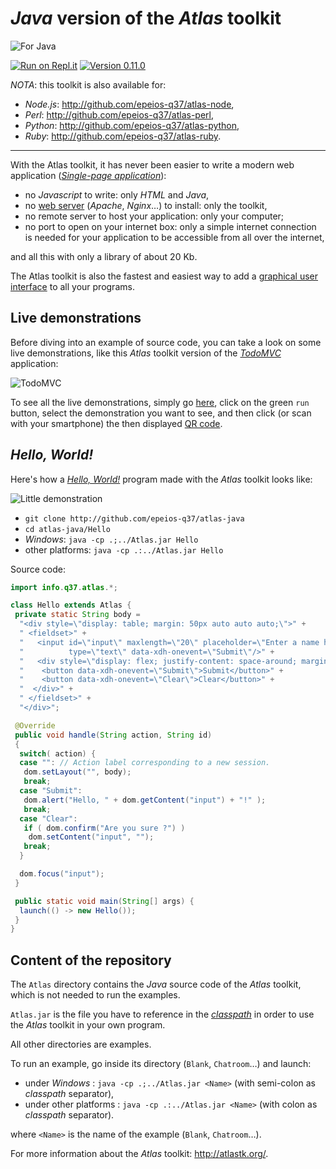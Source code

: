 # *Java* version of the *Atlas* toolkit

![For Java](https://q37.info/download/assets/Java.png "Java logo")

[![Run on Repl.it](https://repl.it/badge/github/epeios-q37/atlas-java)](https://q37.info/s/3vwk3h3n) [![Version 0.11.0](https://img.shields.io/static/v1.svg?&color=90b4ed&label=Version&message=0.11.0)](http://q37.info/s/gei0veus)

*NOTA*: this toolkit is also available for:
- *Node.js*: <http://github.com/epeios-q37/atlas-node>,
- *Perl*: <http://github.com/epeios-q37/atlas-perl>,
- *Python*: <http://github.com/epeios-q37/atlas-python>,
- *Ruby*: <http://github.com/epeios-q37/atlas-ruby>.

---

With the Atlas toolkit, it has never been easier to write a modern web application ([*Single-page application*](https://q37.info/s/7sbmxd3j)):
- no *Javascript* to write: only *HTML* and *Java*,
- no [web server](https://q37.info/s/n3hpwsht) (*Apache*, *Nginx*…) to install: only the toolkit,
- no remote server to host your application: only your computer;
- no port to open on your internet box: only a simple internet connection is needed for your application to be accessible from all over the internet,

and all this with only a library of about 20 Kb.

The Atlas toolkit is also the fastest and easiest way to add a [graphical user interface](https://q37.info/s/hw9n3pjs) to all your programs.

## Live demonstrations

Before diving into an example of source code, you can take a look on some live demonstrations, like this *Atlas* toolkit version of the [*TodoMVC*](http://todomvc.com/) application:

![TodoMVC](https://q37.info/download/TodoMVC.gif "The TodoMVC application made with the Atlas toolkit")

To see all the live demonstrations, simply go [here](https://q37.info/s/3vwk3h3n), click on the green `run` button, select the demonstration you want to see, and then click (or scan with your smartphone) the then displayed [QR code](https://q37.info/s/3pktvrj7).


## *Hello, World!*

Here's how a [*Hello, World!*](https://en.wikipedia.org/wiki/%22Hello,_World!%22_program) program made with the *Atlas* toolkit looks like:

![Little demonstration](https://q37.info/download/assets/Hello.gif "A basic example")

- `git clone http://github.com/epeios-q37/atlas-java`
- `cd atlas-java/Hello`
- *Windows*: `java -cp .;../Atlas.jar Hello`
- other platforms: `java -cp .:../Atlas.jar Hello`

Source code:

```Java
import info.q37.atlas.*;

class Hello extends Atlas {
 private static String body =
  "<div style=\"display: table; margin: 50px auto auto auto;\">" +
  " <fieldset>" +
  "   <input id=\"input\" maxlength=\"20\" placeholder=\"Enter a name here\"'" +
  "          type=\"text\" data-xdh-onevent=\"Submit\"/>" +
  "   <div style=\"display: flex; justify-content: space-around; margin: 5px auto auto auto;\">" +
  "    <button data-xdh-onevent=\"Submit\">Submit</button>" +
  "    <button data-xdh-onevent=\"Clear\">Clear</button>" +
  "  </div>" +
  " </fieldset>" +
  "</div>";

 @Override
 public void handle(String action, String id)
 {
  switch( action) {
  case "": // Action label corresponding to a new session.
   dom.setLayout("", body);
   break;
  case "Submit":
   dom.alert("Hello, " + dom.getContent("input") + "!" );
   break;
  case "Clear":
   if ( dom.confirm("Are you sure ?") )
    dom.setContent("input", "");
   break;
  }

  dom.focus("input");
 }

 public static void main(String[] args) {
  launch(() -> new Hello());
 }
}
```


## Content of the repository

The `Atlas` directory contains the *Java* source code of the *Atlas* toolkit, which is not needed to run the examples.

`Atlas.jar` is the file you have to reference in the [*classpath*](https://en.wikipedia.org/wiki/Classpath_(Java)) in order to use the *Atlas* toolkit in your own program.

All other directories are examples.

To run an example, go inside its directory (`Blank`, `Chatroom`…) and launch:

- under *Windows* : `java -cp .;../Atlas.jar <Name>` (with semi-colon as *classpath* separator),
- under other platforms : `java -cp .:../Atlas.jar <Name>` (with colon as *classpath* separator).

where `<Name>` is the name of the example (`Blank`, `Chatroom`…).

For more information about the *Atlas* toolkit: <http://atlastk.org/>.